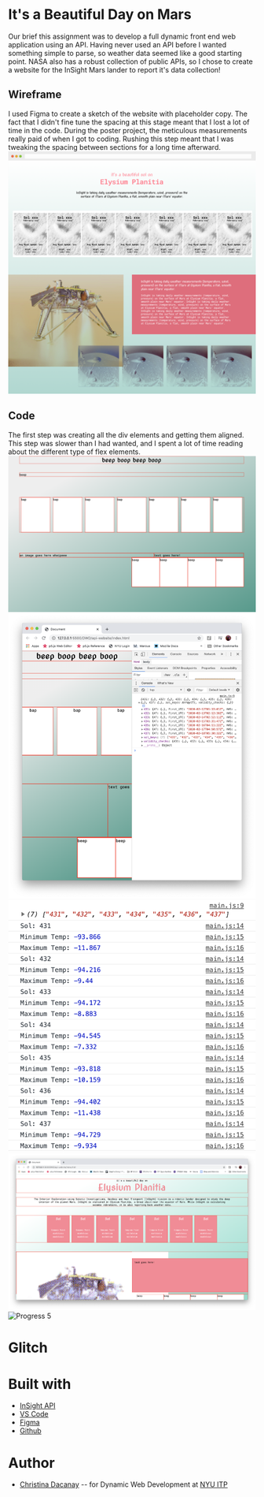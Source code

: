 <!-- Every README should start with an H1 -->

# It's a Beautiful Day on Mars

Our brief this assignment was to develop a full dynamic front end web application using an API. Having never used an API before I wanted something simple to parse, so weather data seemed like a good starting point. NASA also has a robust collection of public APIs, so I chose to create a website for the InSight Mars lander to report it's data collection!

## Wireframe

I used Figma to create a sketch of the website with placeholder copy. The fact that I didn't fine tune the spacing at this stage meant that I lost a lot of time in the code. During the poster project, the meticulous measurements really paid of when I got to coding. Rushing this step meant that I was tweaking the spacing between sections for a long time afterward.
![Wireframe](https://github.com/c-dacanay/dwd-beautiful-day/blob/master/process/figma.png)

<!-- It is essential to describe how to set up your project -->

## Code

The first step was creating all the div elements and getting them aligned. This step was slower than I had wanted, and I spent a lot of time reading about the different type of flex elements.
![Progress 1](https://github.com/c-dacanay/dwd-beautiful-day/blob/master/process/1.png)
![Progress 2](https://github.com/c-dacanay/dwd-beautiful-day/blob/master/process/2.png)
![Progress 3](https://github.com/c-dacanay/dwd-beautiful-day/blob/master/process/3.png)
![Progress 4](https://github.com/c-dacanay/dwd-beautiful-day/blob/master/process/4.png)
![Progress 5](https://github.com/c-dacanay/dwd-beautiful-day/blob/master/process/5.png)

# Glitch

<!-- This project [is hosted on Glitch.](https://c-dacanay-swiss-poster.glitch.me/) -->

# Built with

- [InSight API](https://mars.nasa.gov/insight/weather/)
- [VS Code](https://code.visualstudio.com/)
- [Figma](https://www.figma.com/)
- [Github](https://github.com)

# Author

- [Christina Dacanay](http://cdacanay.com/) -- for Dynamic Web Development at [NYU ITP](https://itp.nyu.edu)
